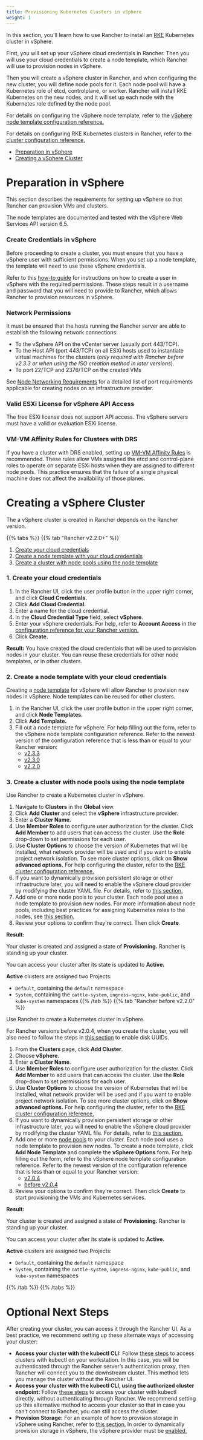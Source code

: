 ```yaml
---
title: Provisioning Kubernetes Clusters in vSphere
weight: 1
---
```


In this section, you'll learn how to use Rancher to install an [RKE]({{<baseurl>}}/rke/latest/en/)  Kubernetes cluster in vSphere.

First, you will set up your vSphere cloud credentials in Rancher. Then you will use your cloud credentials to create a node template, which Rancher will use to provision nodes in vSphere. 

Then you will create a vSphere cluster in Rancher, and when configuring the new cluster, you will define node pools for it. Each node pool will have a Kubernetes role of etcd, controlplane, or worker. Rancher will install RKE Kubernetes on the new nodes, and it will set up each node with the Kubernetes role defined by the node pool.

For details on configuring the vSphere node template, refer to the [vSphere node template configuration reference.]({{<baseurl>}}/rancher/v2.x/en/cluster-provisioning/rke-clusters/node-pools/vsphere/provisioning-vsphere-clusters/node-template-reference/)

For details on configuring RKE Kubernetes clusters in Rancher, refer to the [cluster configuration reference.]({{<baseurl>}}/rancher/v2.x/en/cluster-provisioning/rke-clusters/options)

- [Preparation in vSphere](#preparation-in-vsphere)
- [Creating a vSphere Cluster](#creating-a-vsphere-cluster)

# Preparation in vSphere

This section describes the requirements for setting up vSphere so that Rancher can provision VMs and clusters.

The node templates are documented and tested with the vSphere Web Services API version 6.5.

### Create Credentials in vSphere

Before proceeding to create a cluster, you must ensure that you have a vSphere user with sufficient permissions. When you set up a node template, the template will need to use these vSphere credentials.

Refer to this [how-to guide]({{<baseurl>}}/rancher/v2.x/en/cluster-provisioning/rke-clusters/node-pools/vsphere/provisioning-vsphere-clusters/creating-credentials) for instructions on how to create a user in vSphere with the required permissions. These steps result in a username and password that you will need to provide to Rancher, which allows Rancher to provision resources in vSphere.

### Network Permissions

It must be ensured that the hosts running the Rancher server are able to establish the following network connections:

- To the vSphere API on the vCenter server (usually port 443/TCP).
- To the Host API (port 443/TCP) on all ESXi hosts used to instantiate virtual machines for the clusters (*only required with Rancher before v2.3.3 or when using the ISO creation method in later versions*).
- To port 22/TCP and 2376/TCP on the created VMs

See [Node Networking Requirements]({{<baseurl>}}/rancher/v2.x/en/cluster-provisioning/node-requirements/#networking-requirements) for a detailed list of port requirements applicable for creating nodes on an infrastructure provider.

### Valid ESXi License for vSphere API Access

The free ESXi license does not support API access. The vSphere servers must have a valid or evaluation ESXi license.

### VM-VM Affinity Rules for Clusters with DRS

If you have a cluster with DRS enabled, setting up [VM-VM Affinity Rules](https://docs.vmware.com/en/VMware-vSphere/6.5/com.vmware.vsphere.resmgmt.doc/GUID-7297C302-378F-4AF2-9BD6-6EDB1E0A850A.html) is recommended. These rules allow VMs assigned the etcd and control-plane roles to operate on separate ESXi hosts when they are assigned to different node pools. This practice ensures that the failure of a single physical machine does not affect the availability of those planes.

# Creating a vSphere Cluster

The a vSphere cluster is created in Rancher depends on the Rancher version.

{{% tabs %}}
{{% tab "Rancher v2.2.0+" %}}
1. [Create your cloud credentials](#1-create-your-cloud-credentials)
2. [Create a node template with your cloud credentials](#2-create-a-node-template-with-your-cloud-credentials)
3. [Create a cluster with node pools using the node template](#3-create-a-cluster-with-node-pools-using-the-node-template)

### 1. Create your cloud credentials

1. In the Rancher UI, click the user profile button in the upper right corner, and click **Cloud Credentials.**
1. Click **Add Cloud Credential.**
1. Enter a name for the cloud credential.
1. In the **Cloud Credential Type** field, select **vSphere**.
1. Enter your vSphere credentials. For help, refer to **Account Access** in the [configuration reference for your Rancher version.]({{<baseurl>}}/rancher/v2.x/en/cluster-provisioning/rke-clusters/node-pools/vsphere/vsphere-node-template-config/)
1. Click **Create.**

**Result:** You have created the cloud credentials that will be used to provision nodes in your cluster. You can reuse these credentials for other node templates, or in other clusters. 

### 2. Create a node template with your cloud credentials

Creating a [node template]({{<baseurl>}}/rancher/v2.x/en/cluster-provisioning/rke-clusters/node-pools/#node-templates) for vSphere will allow Rancher to provision new nodes in vSphere. Node templates can be reused for other clusters.

1. In the Rancher UI, click the user profile button in the upper right corner, and click **Node Templates.**
1. Click **Add Template.**
1. Fill out a node template for vSphere. For help filling out the form, refer to the vSphere node template configuration reference. Refer to the newest version of the configuration reference that is less than or equal to your Rancher version:
    - [v2.3.3]({{<baseurl>}}/rancher/v2.x/en/cluster-provisioning/rke-clusters/node-pools/vsphere/vsphere-node-template-config/v2.3.3)
    - [v2.3.0]({{<baseurl>}}/rancher/v2.x/en/cluster-provisioning/rke-clusters/node-pools/vsphere/vsphere-node-template-config/v2.3.0)
    - [v2.2.0]({{<baseurl>}}/rancher/v2.x/en/cluster-provisioning/rke-clusters/node-pools/vsphere/vsphere-node-template-config/v2.2.0)

### 3. Create a cluster with node pools using the node template

Use Rancher to create a Kubernetes cluster in vSphere.

1. Navigate to **Clusters** in the **Global** view.
1. Click **Add Cluster** and select the **vSphere** infrastructure provider.
1. Enter a **Cluster Name.**
1. Use **Member Roles** to configure user authorization for the cluster. Click **Add Member** to add users that can access the cluster. Use the **Role** drop-down to set permissions for each user.
1. Use **Cluster Options** to choose the version of Kubernetes that will be installed, what network provider will be used and if you want to enable project network isolation. To see more cluster options, click on **Show advanced options.** For help configuring the cluster, refer to the [RKE cluster configuration reference.]({{<baseurl>}}/rancher/v2.x/en/cluster-provisioning/rke-clusters/options)
1. If you want to dynamically provision persistent storage or other infrastructure later, you will need to enable the vSphere cloud provider by modifying the cluster YAML file. For details, refer to [this section.]({{<baseurl>}}/rancher/v2.x/en/cluster-provisioning/rke-clusters/cloud-providers/vsphere)
1. Add one or more node pools to your cluster. Each node pool uses a node template to provision new nodes. For more information about node pools, including best practices for assigning Kubernetes roles to the nodes, see [this section.]({{<baseurl>}}/rancher/v2.x/en/cluster-provisioning/rke-clusters/node-pools/#node-pools)
1. Review your options to confirm they're correct. Then click **Create**.

**Result:** 

Your cluster is created and assigned a state of **Provisioning.** Rancher is standing up your cluster.

You can access your cluster after its state is updated to **Active.**

**Active** clusters are assigned two Projects: 

- `Default`, containing the `default` namespace
- `System`, containing the `cattle-system`, `ingress-nginx`, `kube-public`, and `kube-system` namespaces
{{% /tab %}}
{{% tab "Rancher before v2.2.0" %}}

Use Rancher to create a Kubernetes cluster in vSphere.

For Rancher versions before v2.0.4, when you create the cluster, you will also need to follow the steps in [this section](http://localhost:9001/rancher/v2.x/en/cluster-provisioning/rke-clusters/node-pools/vsphere/vpshere-node-template-config/before-2.0.4/#disk-uuids) to enable disk UUIDs.

1. From the **Clusters** page, click **Add Cluster**.
1. Choose **vSphere**.
1. Enter a **Cluster Name**.
1. Use **Member Roles** to configure user authorization for the cluster. Click **Add Member** to add users that can access the cluster. Use the **Role** drop-down to set permissions for each user.
1. Use **Cluster Options** to choose the version of Kubernetes that will be installed, what network provider will be used and if you want to enable project network isolation. To see more cluster options, click on **Show advanced options.** For help configuring the cluster, refer to the [RKE cluster configuration reference.]({{<baseurl>}}/rancher/v2.x/en/cluster-provisioning/rke-clusters/options)
1. If you want to dynamically provision persistent storage or other infrastructure later, you will need to enable the vSphere cloud provider by modifying the cluster YAML file. For details, refer to [this section.]({{<baseurl>}}/rancher/v2.x/en/cluster-provisioning/rke-clusters/cloud-providers/vsphere)
1. Add one or more [node pools]({{<baseurl>}}/rancher/v2.x/en/cluster-provisioning/rke-clusters/node-pools/#node-pools) to your cluster. Each node pool uses a node template to provision new nodes. To create a node template, click **Add Node Template** and complete the **vSphere Options** form. For help filling out the form, refer to the vSphere node template configuration reference. Refer to the newest version of the configuration reference that is less than or equal to your Rancher version:
    - [v2.0.4]({{<baseurl>}}/rancher/v2.x/en/cluster-provisioning/rke-clusters/node-pools/vsphere/vsphere-node-template-config/v2.0.4)
    - [before v2.0.4]({{<baseurl>}}/rancher/v2.x/en/cluster-provisioning/rke-clusters/node-pools/vsphere/vsphere-node-template-config/before-2.0.4) 
1. Review your options to confirm they're correct. Then click **Create** to start provisioning the VMs and Kubernetes services.

**Result:** 

Your cluster is created and assigned a state of **Provisioning.** Rancher is standing up your cluster.

You can access your cluster after its state is updated to **Active.**

**Active** clusters are assigned two Projects: 

- `Default`, containing the `default` namespace
- `System`, containing the `cattle-system`, `ingress-nginx`, `kube-public`, and `kube-system` namespaces

{{% /tab %}}
{{% /tabs %}}




# Optional Next Steps

After creating your cluster, you can access it through the Rancher UI. As a best practice, we recommend setting up these alternate ways of accessing your cluster:

- **Access your cluster with the kubectl CLI:** Follow [these steps]({{<baseurl>}}/rancher/v2.x/en/cluster-admin/cluster-access/kubectl/#accessing-clusters-with-kubectl-on-your-workstation) to access clusters with kubectl on your workstation. In this case, you will be authenticated through the Rancher server’s authentication proxy, then Rancher will connect you to the downstream cluster. This method lets you manage the cluster without the Rancher UI.
- **Access your cluster with the kubectl CLI, using the authorized cluster endpoint:** Follow [these steps]({{<baseurl>}}/rancher/v2.x/en/cluster-admin/cluster-access/kubectl/#authenticating-directly-with-a-downstream-cluster) to access your cluster with kubectl directly, without authenticating through Rancher. We recommend setting up this alternative method to access your cluster so that in case you can’t connect to Rancher, you can still access the cluster.
- **Provision Storage:** For an example of how to provision storage in vSphere using Rancher, refer to [this section.]({{<baseurl>}}/rancher/v2.x/en/cluster-admin/volumes-and-storage/examples/vsphere) In order to dynamically provision storage in vSphere, the vSphere provider must be [enabled.]({{<baseurl>}}/rancher/v2.x/en/cluster-provisioning/rke-clusters/cloud-providers/vsphere)